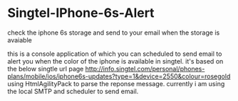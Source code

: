 # Singtel-IPhone-6s-Alert
check the iphone 6s storage and send to your email when the storage is avaiable

this is a console application of which you can scheduled to send email to alert you when the color of the iphone is available in singtel.
it's based on the below singtle url page
http://info.singtel.com/personal/phones-plans/mobile/ios/iphone6s-updates?type=1&device=2550&colour=rosegold
using HtmlAgilityPack to parse the reponse message. currently i am using the local SMTP and scheduler to send email.
